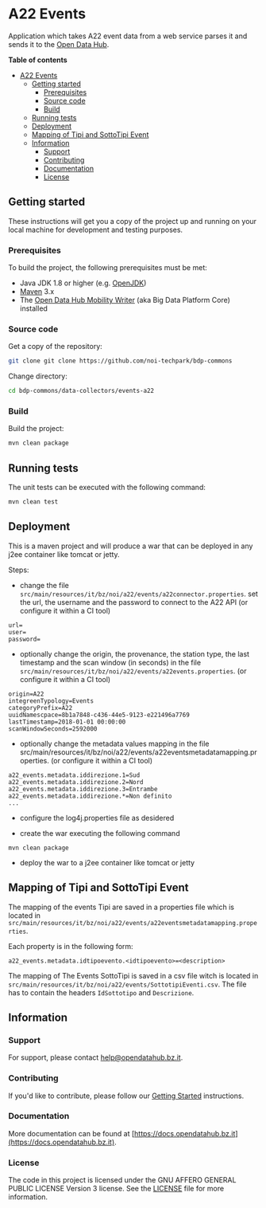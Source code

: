 # A22 Events

Application which takes A22 event data from a web service parses it and sends it
to the [Open Data Hub](https://opendatahub.bz.it).

**Table of contents**
- [A22 Events](#a22-events)
  - [Getting started](#getting-started)
    - [Prerequisites](#prerequisites)
    - [Source code](#source-code)
    - [Build](#build)
  - [Running tests](#running-tests)
  - [Deployment](#deployment)
  - [Mapping of Tipi and SottoTipi Event](#mapping-of-tipi-and-sottotipi-event)
  - [Information](#information)
    - [Support](#support)
    - [Contributing](#contributing)
    - [Documentation](#documentation)
    - [License](#license)

## Getting started

These instructions will get you a copy of the project up and running on your
local machine for development and testing purposes.

### Prerequisites

To build the project, the following prerequisites must be met:

- Java JDK 1.8 or higher (e.g. [OpenJDK](https://openjdk.java.net/))
- [Maven](https://maven.apache.org/) 3.x
- The [Open Data Hub Mobility Writer](https://github.com/noi-techpark/bdp-core)
  (aka Big Data Platform Core) installed

### Source code

Get a copy of the repository:

```bash
git clone git clone https://github.com/noi-techpark/bdp-commons
```

Change directory:

```bash
cd bdp-commons/data-collectors/events-a22
```

### Build

Build the project:

```bash
mvn clean package
```

## Running tests

The unit tests can be executed with the following command:

```bash
mvn clean test
```

## Deployment

This is a maven project and will produce a war that can be deployed in any j2ee
container like tomcat or jetty.

Steps:

* change the file
  `src/main/resources/it/bz/noi/a22/events/a22connector.properties`. set the url,
  the username and the password to connect to the A22 API (or configure it
  within a CI tool)

```
url=
user=
password=
```

* optionally change the origin, the provenance, the station type, the last timestamp and the scan window (in seconds) in
  the file `src/main/resources/it/bz/noi/a22/events/a22events.properties`. (or configure it within a CI tool)

```
origin=A22
integreenTypology=Events
categoryPrefix=A22
uuidNamescpace=8b1a7848-c436-44e5-9123-e221496a7769
lastTimestamp=2018-01-01 00:00:00
scanWindowSeconds=2592000
```

* optionally change the metadata values mapping in the file
  src/main/resources/it/bz/noi/a22/events/a22eventsmetadatamapping.properties.
  (or configure it within a CI tool)

```
a22_events.metadata.iddirezione.1=Sud
a22_events.metadata.iddirezione.2=Nord
a22_events.metadata.iddirezione.3=Entrambe
a22_events.metadata.iddirezione.*=Non definito
...
```

* configure the log4j.properties file as desidered

* create the war executing the following command

```
mvn clean package
```

* deploy the war to a j2ee container like tomcat or jetty

## Mapping of Tipi and SottoTipi Event

The mapping of the events Tipi are saved in a properties file which is located
in `src/main/resources/it/bz/noi/a22/events/a22eventsmetadatamapping.properties`.

Each property is in the following form:
```
a22_events.metadata.idtipoevento.<idtipoevento>=<description>
```

The mapping of The Events SottoTipi is saved in a csv file witch is located in
`src/main/resources/it/bz/noi/a22/events/SottotipiEventi.csv`. The file has to
contain the headers `IdSottotipo` and `Descrizione`.

## Information

### Support

For support, please contact [help@opendatahub.bz.it](mailto:help@opendatahub.bz.it).

### Contributing

If you'd like to contribute, please follow our [Getting
Started](https://github.com/noi-techpark/odh-docs/wiki/Contributor-Guidelines:-Getting-started)
instructions.

### Documentation

More documentation can be found at
[https://docs.opendatahub.bz.it](https://docs.opendatahub.bz.it).

### License

The code in this project is licensed under the GNU AFFERO GENERAL PUBLIC LICENSE
Version 3 license. See the [LICENSE](../../LICENSE) file for more information.
